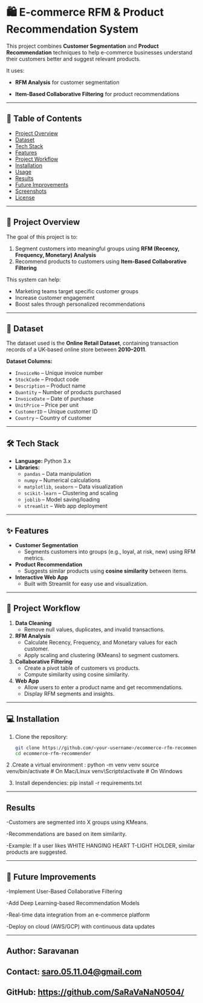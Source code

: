 # 🛍️ E-commerce RFM & Product Recommendation System

This project combines **Customer Segmentation** and **Product Recommendation** techniques to help e-commerce businesses understand their customers better and suggest relevant products.  

It uses:
- **RFM Analysis** for customer segmentation
  
- **Item-Based Collaborative Filtering** for product recommendations  

---

## 📌 Table of Contents
- [Project Overview](#project-overview)
- [Dataset](#dataset)
- [Tech Stack](#tech-stack)
- [Features](#features)
- [Project Workflow](#project-workflow)
- [Installation](#installation)
- [Usage](#usage)
- [Results](#results)
- [Future Improvements](#future-improvements)
- [Screenshots](#screenshots)
- [License](#license)

---

## 📖 Project Overview

The goal of this project is to:
1. Segment customers into meaningful groups using **RFM (Recency, Frequency, Monetary) Analysis**
2. Recommend products to customers using **Item-Based Collaborative Filtering**

This system can help:
- Marketing teams target specific customer groups
- Increase customer engagement
- Boost sales through personalized recommendations

---

## 📂 Dataset

The dataset used is the **Online Retail Dataset**, containing transaction records of a UK-based online store between **2010–2011**.

**Dataset Columns:**
- `InvoiceNo` – Unique invoice number
- `StockCode` – Product code
- `Description` – Product name
- `Quantity` – Number of products purchased
- `InvoiceDate` – Date of purchase
- `UnitPrice` – Price per unit
- `CustomerID` – Unique customer ID
- `Country` – Country of customer

---

## 🛠 Tech Stack

- **Language:** Python 3.x
- **Libraries:**
  - `pandas` – Data manipulation
  - `numpy` – Numerical calculations
  - `matplotlib`, `seaborn` – Data visualization
  - `scikit-learn` – Clustering and scaling
  - `joblib` – Model saving/loading
  - `streamlit` – Web app deployment

---

## ✨ Features

- **Customer Segmentation**
  - Segments customers into groups (e.g., loyal, at risk, new) using RFM metrics.
- **Product Recommendation**
  - Suggests similar products using **cosine similarity** between items.
- **Interactive Web App**
  - Built with Streamlit for easy use and visualization.

---

## 🔄 Project Workflow

1. **Data Cleaning**
   - Remove null values, duplicates, and invalid transactions.
2. **RFM Analysis**
   - Calculate Recency, Frequency, and Monetary values for each customer.
   - Apply scaling and clustering (KMeans) to segment customers.
3. **Collaborative Filtering**
   - Create a pivot table of customers vs products.
   - Compute similarity using cosine similarity.
4. **Web App**
   - Allow users to enter a product name and get recommendations.
   - Display RFM segments and insights.

---

## 💻 Installation

1. Clone the repository:
   ```bash
   git clone https://github.com/<your-username>/ecommerce-rfm-recommender.git
   cd ecommerce-rfm-recommender
2 .Create a virtual environment :
python -m venv venv
source venv/bin/activate     # On Mac/Linux
venv\Scripts\activate        # On Windows

3. Install dependencies:
   pip install -r requirements.txt


---

## Results
-Customers are segmented into X groups using KMeans.

-Recommendations are based on item similarity.

-Example: If a user likes WHITE HANGING HEART T-LIGHT HOLDER, similar products are suggested.

---

## 🔮 Future Improvements
-Implement User-Based Collaborative Filtering

-Add Deep Learning-based Recommendation Models

-Real-time data integration from an e-commerce platform

-Deploy on cloud (AWS/GCP) with continuous data updates

---

## Author: Saravanan
## Contact: saro.05.11.04@gmail.com
## GitHub: https://github.com/SaRaVaNaN0504/



